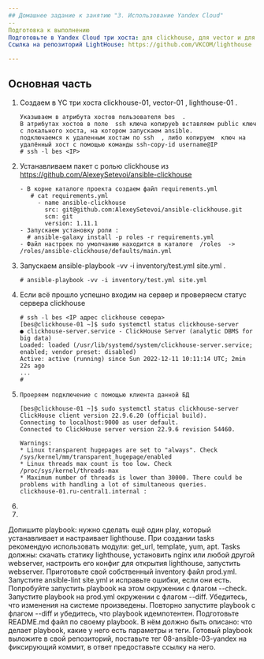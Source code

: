 ```yaml
---
## Домашнее задание к занятию "3. Использование Yandex Cloud"
--
Подготовка к выполнению
Подготовьте в Yandex Cloud три хоста: для clickhouse, для vector и для lighthouse.
Ссылка на репозиторий LightHouse: https://github.com/VKCOM/lighthouse

---
```

## Основная часть
1) Создаем  в YC  три хоста  clickhouse-01, vector-01  , lighthouse-01 .

       Указываем в атрибута хостов пользователя bes  .  
       В атрибутах хостов в поле  ssh ключа копируеb вставляем public ключ с локального хоста, на котором запускаем ansible.
       подключаемся к удаленным хостам по ssh  , либо копируем  ключ на удалённый хост с помощью команды ssh-copy-id username@IP 
       # ssh -l bes <IP>

2) Устанавливаем пакет c ролью clickhouse  из  https://github.com/AlexeySetevoi/ansible-clickhouse

       - В корне каталоге проекта создаем файл requirements.yml
          # cat requirements.yml
            - name ansible-clickhouse
              src: git@github.com:AlexeySetevoi/ansible-clickhouse.git
              scm: git
              version: 1.11.1
       - Запускаем установку роли : 
         # ansible-galaxy install -p roles -r requirements.yml
       - Файл настроек по умолчанию находится в каталоге  /roles  ->  /roles/ansible-clickhouse/defaults/main.yml 

3) Запускаем ansible-playbook -vv -i inventory/test.yml site.yml .

       # ansible-playbook -vv -i inventory/test.yml site.yml

4) Если всё  прошло успешно входим на сервер и проверяесм статус сервера clickhouse
 
       # ssh -l bes <IP адрес clickhouse севера>
       [bes@clickhouse-01 ~]$ sudo systemctl status clickhouse-server
       ● clickhouse-server.service - ClickHouse Server (analytic DBMS for big data)
       Loaded: loaded (/usr/lib/systemd/system/clickhouse-server.service; enabled; vendor preset: disabled)
       Active: active (running) since Sun 2022-12-11 10:11:14 UTC; 2min 22s ago
       ...
       #

5)     Проеряем подключение с помощью клиента данной БД

       [bes@clickhouse-01 ~]$ sudo systemctl status clickhouse-server
       ClickHouse client version 22.9.6.20 (official build).
       Connecting to localhost:9000 as user default.
       Connected to ClickHouse server version 22.9.6 revision 54460.

       Warnings:
       * Linux transparent hugepages are set to "always". Check /sys/kernel/mm/transparent_hugepage/enabled
       * Linux threads max count is too low. Check /proc/sys/kernel/threads-max
       * Maximum number of threads is lower than 30000. There could be problems with handling a lot of simultaneous queries.
       clickhouse-01.ru-central1.internal :

6) 
7) 
Допишите playbook: нужно сделать ещё один play, который устанавливает и настраивает lighthouse.
При создании tasks рекомендую использовать модули: get_url, template, yum, apt.
Tasks должны: скачать статику lighthouse, установить nginx или любой другой webserver, настроить его конфиг для открытия lighthouse, запустить webserver.
Приготовьте свой собственный inventory файл prod.yml.
Запустите ansible-lint site.yml и исправьте ошибки, если они есть.
Попробуйте запустить playbook на этом окружении с флагом --check.
Запустите playbook на prod.yml окружении с флагом --diff. Убедитесь, что изменения на системе произведены.
Повторно запустите playbook с флагом --diff и убедитесь, что playbook идемпотентен.
Подготовьте README.md файл по своему playbook. В нём должно быть описано: что делает playbook, какие у него есть параметры и теги.
Готовый playbook выложите в свой репозиторий, поставьте тег 08-ansible-03-yandex на фиксирующий коммит, в ответ предоставьте ссылку на него.
